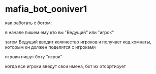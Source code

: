 # mafia_bot_ooniver1
<p>как работать с ботом:</p>
<p>в начале пишем ему кто вы "Ведущий" или "игрок" </p>
<p>затем Ведущий вводит количество игроков и получает код комнаты, которым он должен поделится с игроками</p>
<p>игроки пишут боту "игрок"</p>
<p>когда все игроки введут свои имена, бот их отсортирует</p>